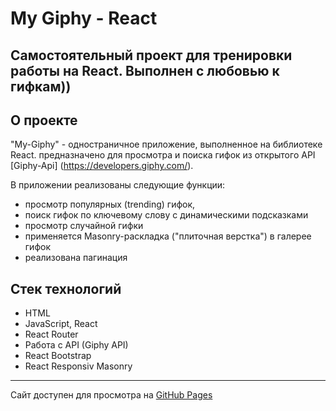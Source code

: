 # My Giphy - React

Самостоятельный проект для тренировки работы на React. Выполнен с любовью к гифкам))
---
## О проекте

"My-Giphy" - одностраничное приложение, выполненное на библиотеке React. предназначено для просмотра и поиска гифок из открытого API [Giphy-Api] (https://developers.giphy.com/).

В приложении реализованы следующие функции:
- просмотр популярных (trending) гифок,
- поиск гифок по ключевому слову с динамическими подсказками
- просмотр случайной гифки
- применяется Masonry-раскладка ("плиточная верстка") в галерее гифок
- реализована пагинация
## Стек технологий
- HTML
- JavaScript, React
- React Router
- Работа с API (Giphy API)
- React Bootstrap
- React Responsiv Masonry

---

Сайт доступен для просмотра на [GitHub Pages](https://epiphes.github.io/my-giphy-react)
